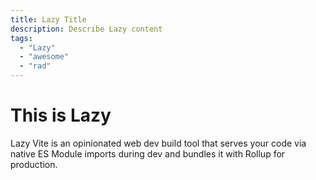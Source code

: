 ```yaml
---
title: Lazy Title
description: Describe Lazy content
tags:
  - "Lazy"
  - "awesome"
  - "rad"
---
```


# This is Lazy

Lazy Vite is an opinionated web dev build tool that serves your code via native ES Module imports during dev and bundles it with Rollup for production.
